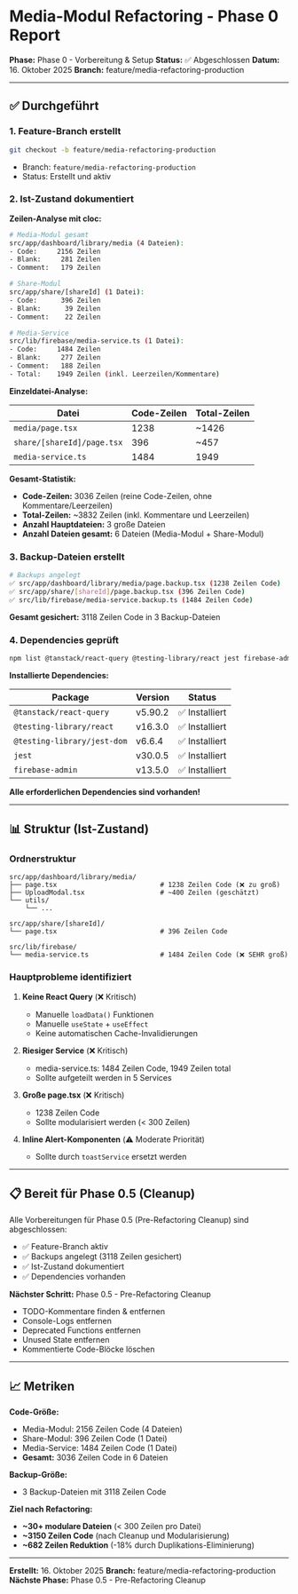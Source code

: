 # Media-Modul Refactoring - Phase 0 Report

**Phase:** Phase 0 - Vorbereitung & Setup
**Status:** ✅ Abgeschlossen
**Datum:** 16. Oktober 2025
**Branch:** feature/media-refactoring-production

---

## ✅ Durchgeführt

### 1. Feature-Branch erstellt
```bash
git checkout -b feature/media-refactoring-production
```
- Branch: `feature/media-refactoring-production`
- Status: Erstellt und aktiv

### 2. Ist-Zustand dokumentiert

**Zeilen-Analyse mit cloc:**

```bash
# Media-Modul gesamt
src/app/dashboard/library/media (4 Dateien):
- Code:     2156 Zeilen
- Blank:     281 Zeilen
- Comment:   179 Zeilen

# Share-Modul
src/app/share/[shareId] (1 Datei):
- Code:      396 Zeilen
- Blank:      39 Zeilen
- Comment:    22 Zeilen

# Media-Service
src/lib/firebase/media-service.ts (1 Datei):
- Code:     1484 Zeilen
- Blank:     277 Zeilen
- Comment:   188 Zeilen
- Total:    1949 Zeilen (inkl. Leerzeilen/Kommentare)
```

**Einzeldatei-Analyse:**

| Datei | Code-Zeilen | Total-Zeilen |
|-------|-------------|--------------|
| `media/page.tsx` | 1238 | ~1426 |
| `share/[shareId]/page.tsx` | 396 | ~457 |
| `media-service.ts` | 1484 | 1949 |

**Gesamt-Statistik:**
- **Code-Zeilen:** 3036 Zeilen (reine Code-Zeilen, ohne Kommentare/Leerzeilen)
- **Total-Zeilen:** ~3832 Zeilen (inkl. Kommentare und Leerzeilen)
- **Anzahl Hauptdateien:** 3 große Dateien
- **Anzahl Dateien gesamt:** 6 Dateien (Media-Modul + Share-Modul)

### 3. Backup-Dateien erstellt

```bash
# Backups angelegt
✅ src/app/dashboard/library/media/page.backup.tsx (1238 Zeilen Code)
✅ src/app/share/[shareId]/page.backup.tsx (396 Zeilen Code)
✅ src/lib/firebase/media-service.backup.ts (1484 Zeilen Code)
```

**Gesamt gesichert:** 3118 Zeilen Code in 3 Backup-Dateien

### 4. Dependencies geprüft

```bash
npm list @tanstack/react-query @testing-library/react jest firebase-admin --depth=0
```

**Installierte Dependencies:**

| Package | Version | Status |
|---------|---------|--------|
| `@tanstack/react-query` | v5.90.2 | ✅ Installiert |
| `@testing-library/react` | v16.3.0 | ✅ Installiert |
| `@testing-library/jest-dom` | v6.6.4 | ✅ Installiert |
| `jest` | v30.0.5 | ✅ Installiert |
| `firebase-admin` | v13.5.0 | ✅ Installiert |

**Alle erforderlichen Dependencies sind vorhanden!**

---

## 📊 Struktur (Ist-Zustand)

### Ordnerstruktur

```
src/app/dashboard/library/media/
├── page.tsx                          # 1238 Zeilen Code (❌ zu groß)
├── UploadModal.tsx                   # ~400 Zeilen (geschätzt)
└── utils/
    └── ...

src/app/share/[shareId]/
└── page.tsx                          # 396 Zeilen Code

src/lib/firebase/
└── media-service.ts                  # 1484 Zeilen Code (❌ SEHR groß)
```

### Hauptprobleme identifiziert

1. **Keine React Query** (❌ Kritisch)
   - Manuelle `loadData()` Funktionen
   - Manuelle `useState` + `useEffect`
   - Keine automatischen Cache-Invalidierungen

2. **Riesiger Service** (❌ Kritisch)
   - media-service.ts: 1484 Zeilen Code, 1949 Zeilen total
   - Sollte aufgeteilt werden in 5 Services

3. **Große page.tsx** (❌ Kritisch)
   - 1238 Zeilen Code
   - Sollte modularisiert werden (< 300 Zeilen)

4. **Inline Alert-Komponenten** (⚠️ Moderate Priorität)
   - Sollte durch `toastService` ersetzt werden

---

## 📋 Bereit für Phase 0.5 (Cleanup)

Alle Vorbereitungen für Phase 0.5 (Pre-Refactoring Cleanup) sind abgeschlossen:

- ✅ Feature-Branch aktiv
- ✅ Backups angelegt (3118 Zeilen gesichert)
- ✅ Ist-Zustand dokumentiert
- ✅ Dependencies vorhanden

**Nächster Schritt:** Phase 0.5 - Pre-Refactoring Cleanup
- TODO-Kommentare finden & entfernen
- Console-Logs entfernen
- Deprecated Functions entfernen
- Unused State entfernen
- Kommentierte Code-Blöcke löschen

---

## 📈 Metriken

**Code-Größe:**
- Media-Modul: 2156 Zeilen Code (4 Dateien)
- Share-Modul: 396 Zeilen Code (1 Datei)
- Media-Service: 1484 Zeilen Code (1 Datei)
- **Gesamt:** 3036 Zeilen Code in 6 Dateien

**Backup-Größe:**
- 3 Backup-Dateien mit 3118 Zeilen Code

**Ziel nach Refactoring:**
- **~30+ modulare Dateien** (< 300 Zeilen pro Datei)
- **~3150 Zeilen Code** (nach Cleanup und Modularisierung)
- **~682 Zeilen Reduktion** (-18% durch Duplikations-Eliminierung)

---

**Erstellt:** 16. Oktober 2025
**Branch:** feature/media-refactoring-production
**Nächste Phase:** Phase 0.5 - Pre-Refactoring Cleanup
